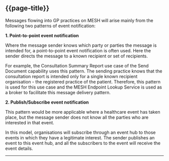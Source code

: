 ## {{page-title}}

Messages flowing into GP practices on MESH will arise mainly from the following two patterns of event notification:

**1. Point-to-point event notification**

Where the message sender knows which party or parties the message is intended for, a point-to-point event notification is often used. Here the sender directs the message to a known recipient or set of recipients.

For example, the Consultation Summary Report use case of the Send Document capability uses this pattern. The sending practice knows that the consultation report is intended only for a single known recipient organisation - the registered practice of the patient. Therefore, this pattern is used for this use case and the MESH Endpoint Lookup Service is used as a broker to facilitate this message delivery pattern.


**2. Publish/Subscribe event notification**

This pattern would be more applicable where a healthcare event has taken place, but the message sender does not know all the parties who are interested in that event.

In this model, organisations will subscribe through an event hub to those events in which they have a legitimate interest. The sender publishes an event to this event hub, and all the subscribers to the event will receive the event details.

---
